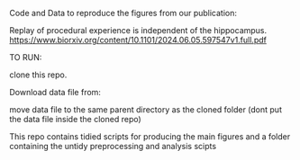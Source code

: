 Code and Data to reproduce the figures from our publication: 

Replay of procedural experience is independent of the hippocampus.
https://www.biorxiv.org/content/10.1101/2024.06.05.597547v1.full.pdf


TO RUN:

clone this repo. 

Download data file from: 

move data file to the same parent directory as the cloned folder (dont put the data file inside the cloned repo) 

This repo contains tidied scripts for producing the main figures and a folder containing the untidy preprocessing and analysis scipts
